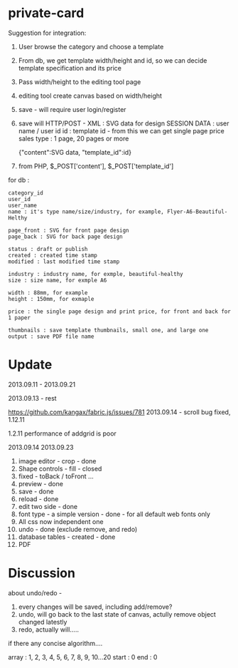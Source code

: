 private-card
============

Suggestion for integration:

1. User browse the category and choose a template
2. From db, we get template width/height and id, so we can decide template specification and its price

3. Pass width/height to the editing tool page
4. editing tool create canvas based on width/height
5. save - will require user login/register

6. save will HTTP/POST - 
    XML : SVG data for design
    SESSION DATA : user name / user id
    id : template id - from this we can get single page price
    sales type : 1 page, 20 pages or more

    {"content":SVG data, "template_id":id}

7. from PHP, $_POST['content'], $_POST['template_id']

for db :

    category_id
    user_id
    user_name
    name : it's type name/size/industry, for example, Flyer-A6-Beautiful-Helthy

    page_front : SVG for front page design
    page_back : SVG for back page design

    status : draft or publish
    created : created time stamp
    modified : last modified time stamp

    industry : industry name, for exmple, beautiful-healthy
    size : size name, for exmple A6
    
    width : 88mm, for example
    height : 150mm, for exmaple
    
    price : the single page design and print price, for front and back for 1 paper

    thumbnails : save template thumbnails, small one, and large one
    output : save PDF file name


Update
=========

2013.09.11 - 2013.09.21

2013.09.13 - rest

https://github.com/kangax/fabric.js/issues/781
2013.09.14 - scroll bug fixed, 1.12.11

1.2.11 performance of addgrid is poor

2013.09.14
2013.09.23

1.  image editor - crop - done
2.  Shape controls - fill - closed
7.  fixed - toBack / toFront ...
3.  preview - done
4.  save - done
5.  reload - done
6.  edit two side - done
7.  font type - a simple version - done - for all default web fonts only
8.  All css now independent one
9.  undo - done (exclude remove, and redo)
11. database tables - created - done
10. PDF

Discussion
===========

about undo/redo - 
 
1. every changes will be saved, including add/remove?
2. undo, will go back to the last state of canvas, actully remove object changed latestly 
3. redo, actually will.....

if there any concise algorithm....

array : 1, 2, 3, 4, 5, 6, 7, 8, 9, 10...20
start : 0
end : 0







